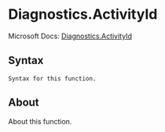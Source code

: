 ---
---

# Diagnostics.ActivityId

Microsoft Docs: [Diagnostics.ActivityId](https://docs.microsoft.com/en-us/powerquery-m/diagnostics-activityid)

## Syntax

```powerquery-m
Syntax for this function.
```

## About

About this function.

